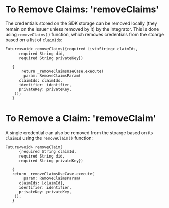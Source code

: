 # To Remove Claims: 'removeClaims'
 
The credentials stored on the SDK storage can be removed locally (they remain on the Issuer unless removed by it) by the Integrator. This is done using `removeClaims()` function, which removes credentials from the stoarge based on a list of `claimIds`:
 
```
Future<void> removeClaims({required List<String> claimIds,
      required String did,
      required String privateKey})
 
   {
       return _removeClaimsUseCase.execute(
        param: RemoveClaimsParam(
      claimIds: claimIds,
      identifier: identifier,
      privateKey: privateKey,
    ));
   }
```
<!-- does `identifier` need to be changed to `did` in above? -->
# To Remove a Claim: 'removeClaim'

A single credential can also be removed from the stoarge based on its `claimId` using the `removeClaim()` function:
 
```
Future<void> removeClaim(
      {required String claimId,
      required String did,
      required String privateKey})
 
   {
   return _removeClaimsUseCase.execute(
        param: RemoveClaimsParam(
      claimIds: [claimId],
      identifier: identifier,
      privateKey: privateKey,
    ));
   }
 
```
<!-- does `identifier` need to be changed to `did` in above? -->